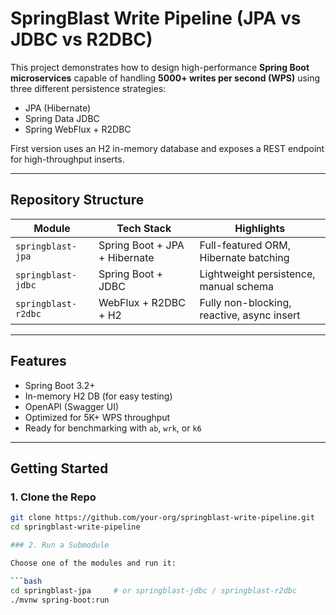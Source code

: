 # SpringBlast Write Pipeline (JPA vs JDBC vs R2DBC)

This project demonstrates how to design high-performance **Spring Boot microservices** capable of handling **5000+ writes per second (WPS)** using three different persistence strategies:

- JPA (Hibernate)
- Spring Data JDBC
- Spring WebFlux + R2DBC

First version uses an H2 in-memory database and exposes a REST endpoint for high-throughput inserts.

---

## Repository Structure

| Module              | Tech Stack                    | Highlights                                 |
|---------------------|-------------------------------|--------------------------------------------|
| `springblast-jpa`   | Spring Boot + JPA + Hibernate | Full-featured ORM, Hibernate batching      |
| `springblast-jdbc`  | Spring Boot + JDBC            | Lightweight persistence, manual schema     |
| `springblast-r2dbc` | WebFlux + R2DBC + H2          | Fully non-blocking, reactive, async insert |

---

## Features

- Spring Boot 3.2+
- In-memory H2 DB (for easy testing)
- OpenAPI (Swagger UI)
- Optimized for 5K+ WPS throughput
- Ready for benchmarking with `ab`, `wrk`, or `k6`

---

## Getting Started

### 1. Clone the Repo

```bash
git clone https://github.com/your-org/springblast-write-pipeline.git
cd springblast-write-pipeline

### 2. Run a Submodule

Choose one of the modules and run it:

```bash
cd springblast-jpa     # or springblast-jdbc / springblast-r2dbc
./mvnw spring-boot:run

